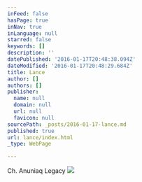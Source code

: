 ```yaml
---
inFeed: false
hasPage: true
inNav: true
inLanguage: null
starred: false
keywords: []
description: ''
datePublished: '2016-01-17T20:48:38.094Z'
dateModified: '2016-01-17T20:48:29.684Z'
title: Lance
author: []
authors: []
publisher:
  name: null
  domain: null
  url: null
  favicon: null
sourcePath: _posts/2016-01-17-lance.md
published: true
url: lance/index.html
_type: WebPage

---
```

Ch. Anuniaq Legacy
![](https://the-grid-user-content.s3-us-west-2.amazonaws.com/afa9822c-190d-43c0-91c7-a30fe52b6321.jpg)